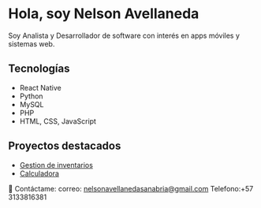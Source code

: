 # Hola, soy Nelson Avellaneda

Soy Analista y Desarrollador de software con interés en apps móviles y sistemas web.

## Tecnologías
- React Native
- Python
- MySQL
- PHP
- HTML, CSS, JavaScript

## Proyectos destacados
- [Gestion de inventarios](https://github.com/nelson-avellaneda-sanabria/proyecto-react-app)
- [Calculadora](https://github.com/nelson-avellaneda-sanabria/calculadora)

💬 Contáctame: correo: nelsonavellanedasanabria@gmail.com
                Telefono:+57 3133816381
